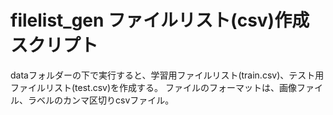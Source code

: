 # filelist_gen ファイルリスト(csv)作成スクリプト

dataフォルダーの下で実行すると、学習用ファイルリスト(train.csv)、テスト用ファイルリスト(test.csv)を作成する。
ファイルのフォーマットは、画像ファイル、ラベルのカンマ区切りcsvファイル。


